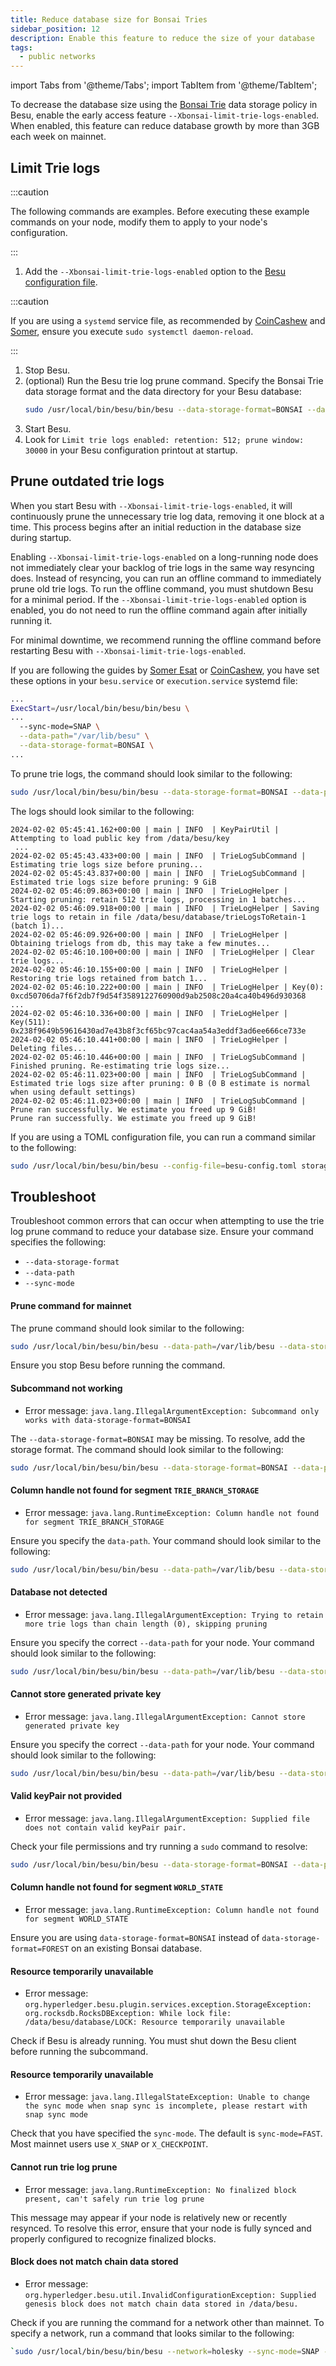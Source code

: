 ```yaml
---
title: Reduce database size for Bonsai Tries
sidebar_position: 12
description: Enable this feature to reduce the size of your database
tags:
  - public networks
---
```


import Tabs from '@theme/Tabs';
import TabItem from '@theme/TabItem';

To decrease the database size using the [Bonsai Trie](../concepts/data-storage-formats#bonsai-tries) data storage policy in Besu, enable the early access feature `--Xbonsai-limit-trie-logs-enabled`. 
When enabled, this feature can reduce database growth by more than 3GB each week on mainnet.

## Limit Trie logs

:::caution

The following commands are examples. Before executing these example commands on your node, modify them to apply to your node's configuration.

:::

1. Add the `--Xbonsai-limit-trie-logs-enabled` option to the [Besu configuration file](configuration-file).

:::caution

If you are using a `systemd` service file, as recommended by [CoinCashew](https://www.coincashew.com/coins/overview-eth/guide-or-how-to-setup-a-validator-on-eth2-mainnet/part-i-installation/step-3-installing-execution-client/besu) 
and [Somer](https://someresat.medium.com/guide-to-staking-on-ethereum-ubuntu-teku-f09ecd9ef2ee), ensure you execute `sudo systemctl daemon-reload`.

:::
1. Stop Besu.
1. (optional) Run the Besu trie log prune command. Specify the Bonsai Trie data storage format and the data directory for your Besu database:
    ```bash title="Run command to prune trie logs"
    sudo /usr/local/bin/besu/bin/besu --data-storage-format=BONSAI --data-path=/var/lib/besu --sync-mode=X_SNAP storage x-trie-log prune
    ```
1. Start Besu.
1. Look for `Limit trie logs enabled: retention: 512; prune window: 30000` in your Besu configuration printout at startup.

## Prune outdated trie logs

When you start Besu with `--Xbonsai-limit-trie-logs-enabled`, it will continuously prune the unnecessary trie log data, removing it one block at a time.
This process begins after an initial reduction in the database size during startup.

Enabling `--Xbonsai-limit-trie-logs-enabled` on a long-running node does not immediately clear your backlog of trie logs in the same way resyncing does. 
Instead of resyncing, you can run an offline command to immediately prune old trie logs. 
To run the offline command, you must shutdown Besu for a minimal period. 
If the `--Xbonsai-limit-trie-logs-enabled` option is enabled, you do not need to run the offline command again after initially running it.

For minimal downtime, we recommend running the offline command before restarting Besu with `--Xbonsai-limit-trie-logs-enabled`.

If you are following the guides by [Somer Esat](https://someresat.medium.com/guide-to-staking-on-ethereum-ubuntu-teku-f09ecd9ef2ee) or [CoinCashew](https://www.coincashew.com/coins/overview-eth/guide-or-how-to-setup-a-validator-on-eth2-mainnet/part-i-installation/step-3-installing-execution-client/besu), you have set these options in your `besu.service` or `execution.service` systemd file:

```bash title="Prune trie logs"
...
ExecStart=/usr/local/bin/besu/bin/besu \
...
  --sync-mode=SNAP \
  --data-path="/var/lib/besu" \
  --data-storage-format=BONSAI \
...
```
To prune trie logs, the command should look similar to the following:

```bash title="Prune trie logs"
sudo /usr/local/bin/besu/bin/besu --data-storage-format=BONSAI --data-path=/var/lib/besu --sync-mode=SNAP storage x-trie-log prune
```

The logs should look similar to the following:

```
2024-02-02 05:45:41.162+00:00 | main | INFO  | KeyPairUtil | Attempting to load public key from /data/besu/key
 ...
2024-02-02 05:45:43.433+00:00 | main | INFO  | TrieLogSubCommand | Estimating trie logs size before pruning...
2024-02-02 05:45:43.837+00:00 | main | INFO  | TrieLogSubCommand | Estimated trie logs size before pruning: 9 GiB
2024-02-02 05:46:09.863+00:00 | main | INFO  | TrieLogHelper | Starting pruning: retain 512 trie logs, processing in 1 batches...
2024-02-02 05:46:09.918+00:00 | main | INFO  | TrieLogHelper | Saving trie logs to retain in file /data/besu/database/trieLogsToRetain-1 (batch 1)...
2024-02-02 05:46:09.926+00:00 | main | INFO  | TrieLogHelper | Obtaining trielogs from db, this may take a few minutes...
2024-02-02 05:46:10.100+00:00 | main | INFO  | TrieLogHelper | Clear trie logs...
2024-02-02 05:46:10.155+00:00 | main | INFO  | TrieLogHelper | Restoring trie logs retained from batch 1...
2024-02-02 05:46:10.222+00:00 | main | INFO  | TrieLogHelper | Key(0): 0xcd50706da7f6f2db7f9d54f3589122760900d9ab2508c20a4ca40b496d930368
... 
2024-02-02 05:46:10.336+00:00 | main | INFO  | TrieLogHelper | Key(511): 0x238f9649b59616430ad7e43b8f3cf65bc97cac4aa54a3eddf3ad6ee666ce733e
2024-02-02 05:46:10.441+00:00 | main | INFO  | TrieLogHelper | Deleting files...
2024-02-02 05:46:10.446+00:00 | main | INFO  | TrieLogSubCommand | Finished pruning. Re-estimating trie logs size...
2024-02-02 05:46:11.023+00:00 | main | INFO  | TrieLogSubCommand | Estimated trie logs size after pruning: 0 B (0 B estimate is normal when using default settings)
2024-02-02 05:46:11.023+00:00 | main | INFO  | TrieLogSubCommand | Prune ran successfully. We estimate you freed up 9 GiB!
Prune ran successfully. We estimate you freed up 9 GiB!
```

If you are using a TOML configuration file, you can run a command similar to the following:

```bash title="TOML file prune trie logs"
sudo /usr/local/bin/besu/bin/besu --config-file=besu-config.toml storage x-trie-log prune
```
## Troubleshoot

Troubleshoot common errors that can occur when attempting to use the trie log prune command to reduce your database size. Ensure your command specifies the following:

- `--data-storage-format`
- `--data-path`
- `--sync-mode`

#### Prune command for mainnet

The prune command should look similar to the following:

```bash title="Prune command for mainnet"
sudo /usr/local/bin/besu/bin/besu --data-path=/var/lib/besu --data-storage-format=BONSAI --sync-mode=SNAP storage x-trie-log prune
```

Ensure you stop Besu before running the command.

####  Subcommand not working

- Error message: `java.lang.IllegalArgumentException: Subcommand only works with data-storage-format=BONSAI`

The `--data-storage-format=BONSAI` may be missing. To resolve, add the storage format. The command should look similar to the following:

```bash title="Specify data storage format"
sudo /usr/local/bin/besu/bin/besu --data-storage-format=BONSAI --data-path=/var/lib/besu --sync-mode=SNAP storage x-trie-log prune
```

#### Column handle not found for segment `TRIE_BRANCH_STORAGE`

- Error message: `java.lang.RuntimeException: Column handle not found for segment TRIE_BRANCH_STORAGE`

 Ensure you specify the `data-path`. Your command should look similar to the following:

```bash title="Specify data-path"
sudo /usr/local/bin/besu/bin/besu --data-path=/var/lib/besu --data-storage-format=BONSAI --sync-mode=SNAP storage x-trie-log prune
```

#### Database not detected

- Error message: `java.lang.IllegalArgumentException: Trying to retain more trie logs than chain length (0), skipping pruning`

Ensure you specify the correct `--data-path` for your node. Your command should look similar to the following:

```bash title="Correct data-path"
sudo /usr/local/bin/besu/bin/besu --data-path=/var/lib/besu --data-storage-format=BONSAI --sync-mode=SNAP storage x-trie-log prune
```

#### Cannot store generated private key

- Error message: `java.lang.IllegalArgumentException: Cannot store generated private key`

Ensure you specify the correct `--data-path` for your node. Your command should look similar to the following:

```bash title="Correct data-path"
sudo /usr/local/bin/besu/bin/besu --data-path=/var/lib/besu --data-storage-format=BONSAI --sync-mode=SNAP storage x-trie-log prune
```

#### Valid keyPair not provided

- Error message: `java.lang.IllegalArgumentException: Supplied file does not contain valid keyPair pair.`

Check your file permissions and try running a `sudo` command to resolve:

```bash title="Correct permissions"
sudo /usr/local/bin/besu/bin/besu --data-storage-format=BONSAI --data-path=/var/lib/besu storage --sync-mode=SNAP x-trie-log prune
```

#### Column handle not found for segment `WORLD_STATE`

- Error message: `java.lang.RuntimeException: Column handle not found for segment WORLD_STATE`

Ensure you are using `data-storage-format=BONSAI` instead of `data-storage-format=FOREST` on an existing Bonsai database.

#### Resource temporarily unavailable

- Error message: `org.hyperledger.besu.plugin.services.exception.StorageException: org.rocksdb.RocksDBException: While lock file: /data/besu/database/LOCK: Resource temporarily unavailable`

Check if Besu is already running. You must shut down the Besu client before running the subcommand.

#### Resource temporarily unavailable

- Error message: `java.lang.IllegalStateException: Unable to change the sync mode when snap sync is incomplete, please restart with snap sync mode`

Check that you have specified the `sync-mode`. The default is `sync-mode=FAST`. Most mainnet users use `X_SNAP` or `X_CHECKPOINT`. 

#### Cannot run trie log prune

- Error message: `java.lang.RuntimeException: No finalized block present, can't safely run trie log prune`

This message may appear if your node is relatively new or recently resynced. To resolve this error, ensure that your node is fully synced and properly configured to recognize finalized blocks.

#### Block does not match chain data stored

- Error message: `org.hyperledger.besu.util.InvalidConfigurationException: Supplied genesis block does not match chain data stored in /data/besu.`

Check if you are running the command for a network other than mainnet. To specify a network, run a command that looks similar to the following:

```bash title="Specify network"
`sudo /usr/local/bin/besu/bin/besu --network=holesky --sync-mode=SNAP --data-storage-format=BONSAI --data-path=/var/lib/besu storage x-trie-log prune`
```

